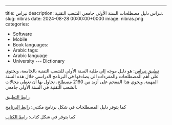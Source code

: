 ---
title: نبراس
description: نبراس دليل مصطلحات السنة الأولى جامعي الشعب التقنية.
slug: nibras
date: 2024-08-28 00:00:00+0000
image: nibras.png
categories:
  - Software
  - Mobile
  - Book
languages:
  - Arabic
tags:
  - Arabic language
  - University
--- Dictionary

[ تطبيق نبراس](https://play.google.com/store/apps/details?id=com.binbridge.com.nibras): هو دليل موجه إلى طلبة السنة الأولى للشعب التقنية بالجامعة، ويحتوي على أهم المصطلحات والمفردات الي يصادفها في البرنامج الدراسي خلال هذه السنة المهمة. ويحوي هذا المعجم على أزيد من 2160 مصطلح، نحاول بها أن نغطي مجالات الشعب التقنية في السنة الأولى جامعي.


[رابط التطبيق](https://play.google.com/store/apps/details?id=com.binbridge.com.nibras)

 كما يتوفر دليل المصطلحات في شكل برنامج مكتبي: [رابط البرنامج](http://sourceforge.net/projects/nibras/files)
 
  كما يتوفر في شكل كتاب: [رابط الكتاب](http://sourceforge.net/projects/nibras/files/Nibras-StudentGuideTech0.3.pdf/download/)  


